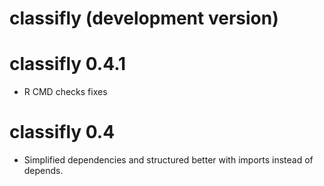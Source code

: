 # classifly (development version)

# classifly 0.4.1

* R CMD checks fixes

# classifly 0.4

* Simplified dependencies and structured better with imports instead
  of depends.
